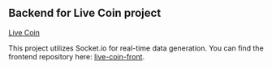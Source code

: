 ## Backend for Live Coin project

[Live Coin](https://live-coin.netlify.app/)

This project utilizes Socket.io for real-time data generation.
You can find the frontend repository here: [live-coin-front](https://github.com/arefweb/live-coin-front).

